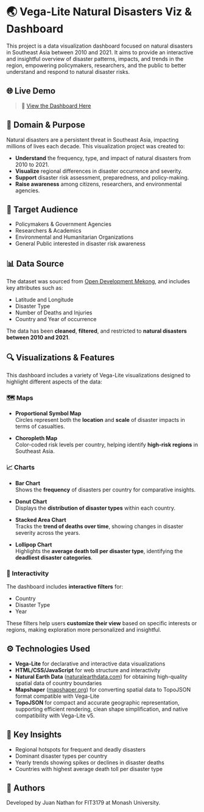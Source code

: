 # 🌏 Vega-Lite Natural Disasters Viz & Dashboard

This project is a data visualization dashboard focused on natural disasters in Southeast Asia between 2010 and 2021. It aims to provide an interactive and insightful overview of disaster patterns, impacts, and trends in the region, empowering policymakers, researchers, and the public to better understand and respond to natural disaster risks.

## 🌐 Live Demo
> 🚀 [View the Dashboard Here](https://juan-nathan.github.io/natural-disasters-dataviz-dashboard/)

## 📌 Domain & Purpose

Natural disasters are a persistent threat in Southeast Asia, impacting millions of lives each decade. This visualization project was created to:

- **Understand** the frequency, type, and impact of natural disasters from 2010 to 2021.
- **Visualize** regional differences in disaster occurrence and severity.
- **Support** disaster risk assessment, preparedness, and policy-making.
- **Raise awareness** among citizens, researchers, and environmental agencies.

## 👥 Target Audience

- Policymakers & Government Agencies  
- Researchers & Academics  
- Environmental and Humanitarian Organizations  
- General Public interested in disaster risk awareness

## 📊 Data Source

The dataset was sourced from [Open Development Mekong](https://data.opendevelopmentmekong.net/), and includes key attributes such as:

- Latitude and Longitude  
- Disaster Type  
- Number of Deaths and Injuries  
- Country and Year of occurrence

The data has been **cleaned**, **filtered**, and restricted to **natural disasters between 2010 and 2021**.

## 🔍 Visualizations & Features

This dashboard includes a variety of Vega-Lite visualizations designed to highlight different aspects of the data:

### 🗺️ Maps
- **Proportional Symbol Map**  
  Circles represent both the **location** and **scale** of disaster impacts in terms of casualties.

- **Choropleth Map**  
  Color-coded risk levels per country, helping identify **high-risk regions** in Southeast Asia.

### 📈 Charts
- **Bar Chart**  
  Shows the **frequency** of disasters per country for comparative insights.

- **Donut Chart**  
  Displays the **distribution of disaster types** within each country.

- **Stacked Area Chart**  
  Tracks the **trend of deaths over time**, showing changes in disaster severity across the years.

- **Lollipop Chart**  
  Highlights the **average death toll per disaster type**, identifying the **deadliest disaster categories**.

### 🧭 Interactivity
The dashboard includes **interactive filters** for:
- Country  
- Disaster Type  
- Year

These filters help users **customize their view** based on specific interests or regions, making exploration more personalized and insightful.

## ⚙️ Technologies Used

- **Vega-Lite** for declarative and interactive data visualizations
- **HTML/CSS/JavaScript** for web structure and interactivity  
- **Natural Earth Data** ([naturalearthdata.com](https://www.naturalearthdata.com)) for obtaining high-quality spatial data of country boundaries
- **Mapshaper** ([mapshaper.org](https://mapshaper.org)) for converting spatial data to TopoJSON format compatible with Vega-Lite
- **TopoJSON** for compact and accurate geographic representation, supporting efficient rendering, clean shape simplification, and native compatibility with Vega-Lite v5.

## 📌 Key Insights

- Regional hotspots for frequent and deadly disasters
- Dominant disaster types per country
- Yearly trends showing spikes or declines in disaster deaths
- Countries with highest average death toll per disaster type

## 👥 Authors

Developed by Juan Nathan for FIT3179 at Monash University.
